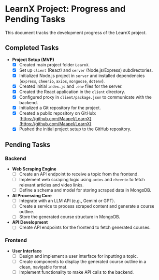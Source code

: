# LearnX Project: Progress and Pending Tasks

This document tracks the development progress of the LearnX project.

## Completed Tasks

- **Project Setup (MVP)**
  - [x] Created main project folder `LearnX`.
  - [x] Set up `client` (React) and `server` (Node.js/Express) subdirectories.
  - [x] Initialized Node.js project in `server` and installed dependencies (`express`, `cheerio`, `axios`, `mongoose`, `dotenv`).
  - [x] Created initial `index.js` and `.env` files for the server.
  - [x] Created the React application in the `client` directory.
  - [x] Configured proxy in `client/package.json` to communicate with the backend.
  - [x] Initialized a Git repository for the project.
  - [x] Created a public repository on GitHub: [https://github.com/Maapel/LearnX](https://github.com/Maapel/LearnX)
  - [x] Pushed the initial project setup to the GitHub repository.

## Pending Tasks

### Backend
- **Web Scraping Engine**
  - [ ] Create an API endpoint to receive a topic from the frontend.
  - [ ] Implement web scraping logic using `axios` and `cheerio` to fetch relevant articles and video links.
  - [ ] Define a schema and model for storing scraped data in MongoDB.
- **AI Processing Core**
  - [ ] Integrate with an LLM API (e.g., Gemini or GPT).
  - [ ] Create a service to process scraped content and generate a course outline.
  - [ ] Store the generated course structure in MongoDB.
- **API Development**
  - [ ] Create API endpoints for the frontend to fetch generated courses.

### Frontend
- **User Interface**
  - [ ] Design and implement a user interface for inputting a topic.
  - [ ] Create components to display the generated course outline in a clean, navigable format.
  - [ ] Implement functionality to make API calls to the backend.
